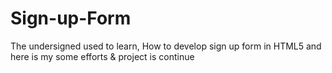 # Sign-up-Form
The undersigned used to learn, How to develop sign up form in HTML5 and here is my some efforts &amp; project is continue
